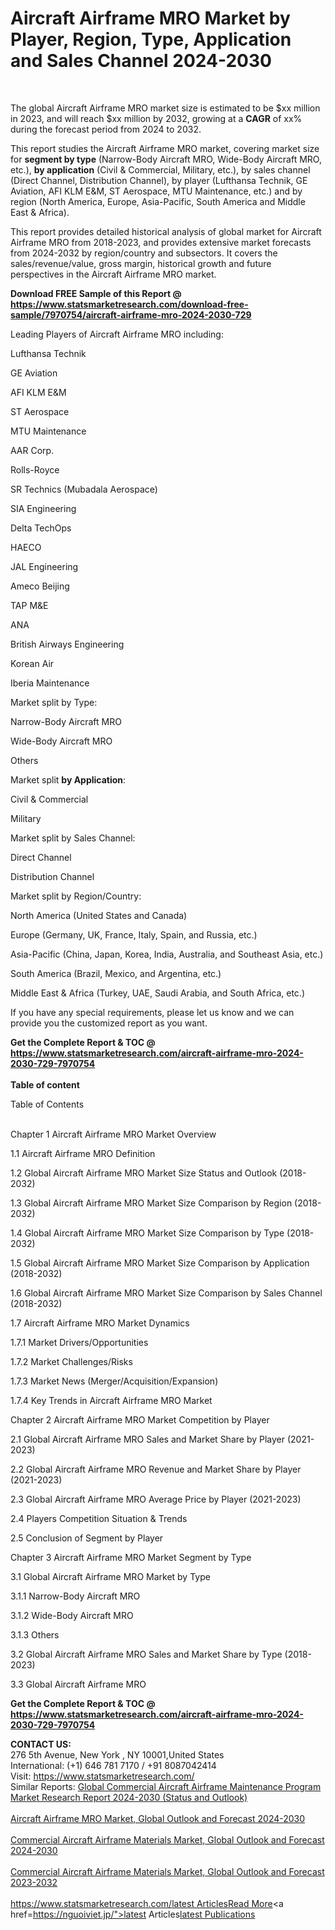 <h1>Aircraft Airframe MRO Market by Player, Region, Type, Application and Sales Channel 2024-2030</h1><br/><p>The global Aircraft Airframe MRO market size is estimated to be $xx million in 2023, and will reach $xx million by 2032, growing at a <strong>CAGR</strong> of xx% during the forecast period from 2024 to 2032.</p><p>This report studies the Aircraft Airframe MRO market, covering market size for <strong>segment by type</strong> (Narrow-Body Aircraft MRO, Wide-Body Aircraft MRO, etc.), <strong>by application</strong> (Civil & Commercial, Military, etc.), by sales channel (Direct Channel, Distribution Channel), by player (Lufthansa Technik, GE Aviation, AFI KLM E&M, ST Aerospace, MTU Maintenance, etc.) and by region (North America, Europe, Asia-Pacific, South America and Middle East & Africa).</p><p>This report provides detailed historical analysis of global market for Aircraft Airframe MRO from 2018-2023, and provides extensive market forecasts from 2024-2032 by region/country and subsectors. It covers the sales/revenue/value, gross margin, historical growth and future perspectives in the Aircraft Airframe MRO market.</p><p><strong>Download FREE Sample of this Report @ <a href="https://www.statsmarketresearch.com/download-free-sample/7970754/aircraft-airframe-mro-2024-2030-729">https://www.statsmarketresearch.com/download-free-sample/7970754/aircraft-airframe-mro-2024-2030-729</a></strong></p><p>Leading Players of Aircraft Airframe MRO including:</p><p>Lufthansa Technik</p><p>GE Aviation</p><p>AFI KLM E&M</p><p>ST Aerospace</p><p>MTU Maintenance</p><p>AAR Corp.</p><p>Rolls-Royce</p><p>SR Technics (Mubadala Aerospace)</p><p>SIA Engineering</p><p>Delta TechOps</p><p>HAECO</p><p>JAL Engineering</p><p>Ameco Beijing</p><p>TAP M&E</p><p>ANA</p><p>British Airways Engineering</p><p>Korean Air</p><p>Iberia Maintenance</p><p>Market split by Type:</p><p>Narrow-Body Aircraft MRO</p><p>Wide-Body Aircraft MRO</p><p>Others</p><p>Market split <strong>by Application</strong>:</p><p>Civil & Commercial</p><p>Military</p><p>Market split by Sales Channel:</p><p>Direct Channel</p><p>Distribution Channel</p><p>Market split by Region/Country:</p><p>North America (United States and Canada)</p><p>Europe (Germany, UK, France, Italy, Spain, and Russia, etc.)</p><p>Asia-Pacific (China, Japan, Korea, India, Australia, and Southeast Asia, etc.)</p><p>South America (Brazil, Mexico, and Argentina, etc.)</p><p>Middle East & Africa (Turkey, UAE, Saudi Arabia, and South Africa, etc.)</p><p>If you have any special requirements, please let us know and we can provide you the customized report as you want.</p><div><b>Get the Complete Report & TOC @ <a href="https://www.statsmarketresearch.com/aircraft-airframe-mro-2024-2030-729-7970754">https://www.statsmarketresearch.com/aircraft-airframe-mro-2024-2030-729-7970754</a></b></div><br><b>Table of content</b><p>Table of Contents<br />
 
 <br />
 
 Chapter 1 Aircraft Airframe MRO Market Overview<br />
 
  1.1 Aircraft Airframe MRO Definition<br />
 
  1.2 Global Aircraft Airframe MRO Market Size Status and Outlook (2018-2032)<br />
 
  1.3 Global Aircraft Airframe MRO Market Size Comparison by Region (2018-2032)<br />
 
  1.4 Global Aircraft Airframe MRO Market Size Comparison by Type (2018-2032)<br />
 
  1.5 Global Aircraft Airframe MRO Market Size Comparison by Application (2018-2032)<br />
 
  1.6 Global Aircraft Airframe MRO Market Size Comparison by Sales Channel (2018-2032)<br />
 
  1.7 Aircraft Airframe MRO Market Dynamics<br />
 
  1.7.1 Market Drivers/Opportunities<br />
 
  1.7.2 Market Challenges/Risks<br />
 
  1.7.3 Market News (Merger/Acquisition/Expansion)<br />
 
  1.7.4 Key Trends in Aircraft Airframe MRO Market<br />
 
 Chapter 2 Aircraft Airframe MRO Market Competition by Player<br />
 
  2.1 Global Aircraft Airframe MRO Sales and Market Share by Player (2021-2023)<br />
 
  2.2 Global Aircraft Airframe MRO Revenue and Market Share by Player (2021-2023)<br />
 
  2.3 Global Aircraft Airframe MRO Average Price by Player (2021-2023)<br />
 
  2.4 Players Competition Situation & Trends<br />
 
  2.5 Conclusion of Segment by Player<br />
 
 Chapter 3 Aircraft Airframe MRO Market Segment by Type<br />
 
  3.1 Global Aircraft Airframe MRO Market by Type<br />
 
  3.1.1 Narrow-Body Aircraft MRO<br />
 
  3.1.2 Wide-Body Aircraft MRO<br />
 
  3.1.3 Others<br />
 
  3.2 Global Aircraft Airframe MRO Sales and Market Share by Type (2018-2023)<br />
 
  3.3 Global Aircraft Airframe MRO<br><div><b>Get the Complete Report & TOC @ <a href="https://www.statsmarketresearch.com/aircraft-airframe-mro-2024-2030-729-7970754">https://www.statsmarketresearch.com/aircraft-airframe-mro-2024-2030-729-7970754</a></b></div></p> <b>CONTACT US:</b><br>276 5th Avenue, New York , NY 10001,United States<br>International: (+1) 646 781 7170 / +91 8087042414<br>Visit: <a href="https://www.statsmarketresearch.com/">https://www.statsmarketresearch.com/</a><br>Similar Reports: <a href="https://www.statsmarketresearch.com/aircraft-airframe-mro-2024-2030-729-7970754">Global Commercial Aircraft Airframe Maintenance Program Market Research Report 2024-2030 (Status and Outlook)</a><br/><br/><a href="https://www.statsmarketresearch.com/aircraft-airframe-mro-2024-2030-729-7970754">Aircraft Airframe MRO Market, Global Outlook and Forecast 2024-2030</a><br/><br/><a href="https://www.statsmarketresearch.com/aircraft-airframe-mro-2024-2030-729-7970754">Commercial Aircraft Airframe Materials Market, Global Outlook and Forecast 2024-2030</a><br/><br/><a href="https://www.statsmarketresearch.com/aircraft-airframe-mro-2024-2030-729-7970754">Commercial Aircraft Airframe Materials Market, Global Outlook and Forecast 2023-2032</a><br/><br/><a href="https://gyeongbokgung.com">https://www.statsmarketresearch.com/</a><a href="https://hallyeomaritime.com">latest Articles</a><a href="https://jingwansa.com">Read More</a><a href=https://nguoiviet.jp/">latest Articles</a><a href="https://www.intelmarketresearch.com/">latest Publications</a>